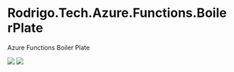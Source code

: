 # Rodrigo.Tech.Azure.Functions.BoilerPlate
Azure Functions Boiler Plate 

![](https://img.shields.io/badge/azure%20functions-v3-brightgreen) 
![](https://vsrm.dev.azure.com/rorroirg/_apis/public/Release/badge/9650e4e5-4a98-4371-8460-252782275fe3/1/1)
